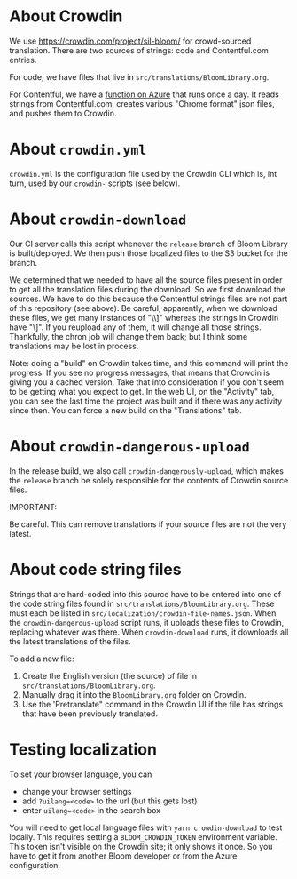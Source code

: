 # About Crowdin

We use https://crowdin.com/project/sil-bloom/ for crowd-sourced translation. There are two sources of strings: code and Contentful.com entries.

For code, we have files that live in `src/translations/BloomLibrary.org`.

For Contentful, we have a [function on Azure](https://github.com/BloomBooks/bloom-azure-functions/tree/master/contentfulToCrowdin) that runs once a day. It reads strings from Contentful.com, creates various "Chrome format" json files, and pushes them to Crowdin.

# About `crowdin.yml`

`crowdin.yml` is the configuration file used by the Crowdin CLI which is, int turn, used by our `crowdin-` scripts (see below).

# About `crowdin-download`

Our CI server calls this script whenever the `release` branch of Bloom Library is built/deployed.
We then push those localized files to the S3 bucket for the branch.

We determined that we needed to have all the source files present in order to get all the translation files during the download. So we first download the sources. We have to do this because the Contentful strings files are not part of this repository (see above).
Be careful; apparently, when we download these files, we get many instances of "\\\\]" whereas the strings in Crowdin have "\\]". If you reupload any of them, it will change all those strings. Thankfully, the chron job will change them back; but I think some translations may be lost in process.

Note: doing a "build" on Crowdin takes time, and this command will print the progress. If you see no progress messages, that means that Crowdin is giving you a cached version. Take that into consideration if you don't seem to be getting what you expect to get. In the web UI, on the "Activity" tab, you can see the last time the project was built and if there was any activity since then. You can force a new build on the "Translations" tab.

# About `crowdin-dangerous-upload`

In the release build, we also call `crowdin-dangerously-upload`, which makes the `release` branch be solely responsible for the contents of Crowdin source files.

IMPORTANT:

Be careful. This can remove translations if your source files are not the very latest.

# About code string files

Strings that are hard-coded into this source have to be entered into one of the code string files found in `src/translations/BloomLibrary.org`. These must each be listed in `src/localization/crowdin-file-names.json`. When the `crowdin-dangerous-upload` script runs, it uploads these files to Crowdin, replacing whatever was there. When `crowdin-download` runs, it downloads all the latest translations of the files.

To add a new file:

1. Create the English version (the source) of file in `src/translations/BloomLibrary.org`.
2. Manually drag it into the `BloomLibrary.org` folder on Crowdin.
3. Use the 'Pretranslate" command in the Crowdin UI if the file has strings that have been previously translated.

# Testing localization

To set your browser language, you can

-   change your browser settings
-   add `?uilang=<code>` to the url (but this gets lost)
-   enter `uilang=<code>` in the search box

You will need to get local language files with `yarn crowdin-download` to test locally. This requires setting a `BLOOM_CROWDIN_TOKEN` environment variable. This token isn't visible on the Crowdin site; it only shows it once. So you have to get it from another Bloom developer or from the Azure configuration.